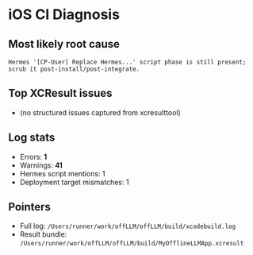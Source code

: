 # iOS CI Diagnosis

## Most likely root cause
```
Hermes '[CP-User] Replace Hermes...' script phase is still present; scrub it post-install/post-integrate.
```

## Top XCResult issues
- (no structured issues captured from xcresulttool)

## Log stats
- Errors: **1**
- Warnings: **41**
- Hermes script mentions: 1
- Deployment target mismatches: 1

## Pointers
- Full log: `/Users/runner/work/offLLM/offLLM/build/xcodebuild.log`
- Result bundle: `/Users/runner/work/offLLM/offLLM/build/MyOfflineLLMApp.xcresult`